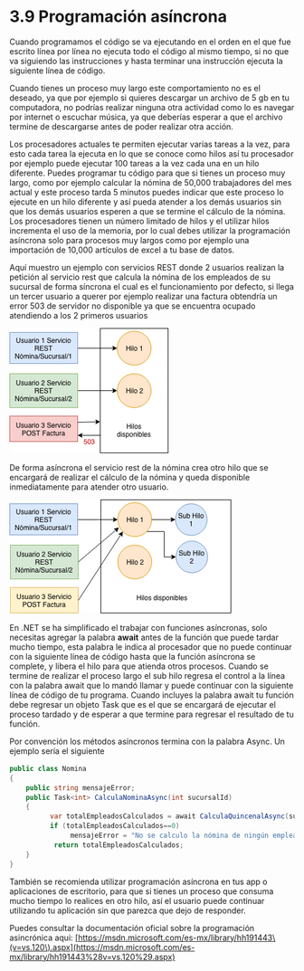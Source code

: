 # 3.9 Programación asíncrona

Cuando programamos el código se va ejecutando en el orden en el que fue escrito línea por línea no ejecuta todo el código al mismo tiempo, si no que va siguiendo las instrucciones y hasta terminar una instrucción ejecuta la siguiente línea de código.  

Cuando tienes un proceso muy largo este comportamiento no es el deseado, ya que por ejemplo si quieres descargar un archivo de 5 gb en tu computadora, no podrías realizar ninguna otra actividad como lo es navegar por internet o escuchar música, ya que deberías esperar a que el archivo termine de descargarse antes de poder realizar otra acción. 

Los procesadores actuales te permiten ejecutar varias tareas a la vez, para esto cada tarea la ejecuta en lo que se conoce como hilos así tu procesador por ejemplo puede ejecutar 100 tareas a la vez cada una en un hilo diferente. Puedes programar tu código para que si tienes un proceso muy largo, como por ejemplo calcular la nómina de 50,000 trabajadores del mes actual y este proceso tarda 5 minutos puedes indicar que este proceso lo ejecute en un hilo diferente y así pueda atender a los demás usuarios sin que los demás usuarios esperen a que se termine el cálculo de la nómina. Los procesadores tienen un número limitado de hilos y el utilizar hilos incrementa el uso de la memoria, por lo cual debes utilizar la programación asíncrona solo para procesos muy largos como por ejemplo una importación de 10,000 artículos de excel a tu base de datos.

Aquí muestro un ejemplo con servicios REST donde 2 usuarios realizan la petición al servicio rest que calcula la nómina de los empleados de su sucursal de forma síncrona el cual es el funcionamiento por defecto, si llega un tercer usuario a querer por ejemplo realizar una factura obtendría un error 503 de servidor no disponible ya que se encuentra ocupado atendiendo a los 2 primeros usuarios 

![Figura 3.9.1 De forma s&#xED;ncrona la petici&#xF3;n 3 regresa un error ya que no hay hilos disponibles](../.gitbook/assets/sincrono.png)

De forma asíncrona el servicio rest de la nómina crea otro hilo que se encargará de realizar el cálculo de la nómina y queda disponible inmediatamente para atender otro usuario.

![Figura 3.9.2 De forma as&#xED;ncrona el hilo 1 crea sub hilos y est&#xE1; disponible inmediatamente](../.gitbook/assets/subhilos-1.png)

En .NET se ha simplificado el trabajar con funciones asíncronas, solo necesitas agregar la palabra **await** antes de la función que puede tardar mucho tiempo, esta palabra le indica al procesador que no puede continuar con la siguiente línea de código hasta que la función asíncrona se complete, y libera el hilo para que atienda otros procesos. Cuando se termine de realizar el proceso largo el sub hilo regresa el control a la línea con la palabra await que lo mandó llamar y puede continuar con la siguiente línea de código de tu programa. Cuando incluyes la palabra await tu función debe regresar un objeto Task que es el que se encargará de ejecutar el proceso tardado y de esperar a que termine para regresar el resultado de tu función.

Por convención los métodos asíncronos termina con la palabra Async. Un ejemplo sería el siguiente

```csharp
public class Nomina
{
    public string mensajeError;
    public Task<int> CalculaNominaAsync(int sucursalId)
    {
          var totalEmpleadosCalculados = await CalculaQuincenalAsync(sucursalId)
          if (totalEmpleadosCalculados==0)
               mensajeError = "No se calculo la nómina de ningún empleado";
           return totalEmpleadosCalculados;          
    } 
}
```

También se recomienda utilizar programación asíncrona en tus app o aplicaciones de escritorio, para que si tienes un proceso que consuma mucho tiempo lo realices en otro hilo, así el usuario puede continuar utilizando tu aplicación sin que parezca que dejo de responder.

Puedes consultar la documentación oficial sobre la programación asincrónica aqui: [https://msdn.microsoft.com/es-mx/library/hh191443\(v=vs.120\).aspx](https://msdn.microsoft.com/es-mx/library/hh191443%28v=vs.120%29.aspx)



